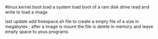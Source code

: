 #linux.kernel.boot.load
a system load boot of a ram disk drive read and write to load a image


last update add freespace.sh file to create a empty file of a size in megabytes ; after a image is mount the file is delete in memory and leave empty space to yous programs




